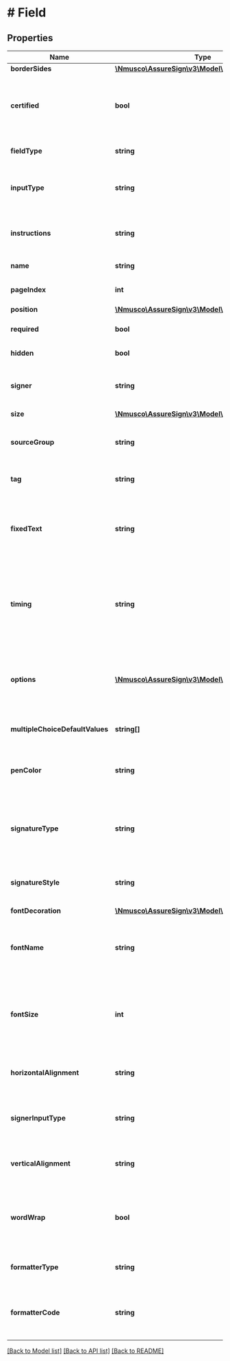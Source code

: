 # # Field

## Properties

Name | Type | Description | Notes
------------ | ------------- | ------------- | -------------
**borderSides** | [**\Nmusco\AssureSign\v3\Model\FieldBorderSides**](.md) |  | [optional] 
**certified** | **bool** | Specifies whether or not printed metadata uniquely identifying the field should be rendered around it to visually distinguish it from other data on the containing page. | [optional] 
**fieldType** | **string** | Specifies the type of input required for the field: signature/initials or text. | [optional] 
**inputType** | **string** | Specifies the source of the input for the field.  Possible values include &amp;apos;Signer&amp;apos; and &amp;apos;Fixed&amp;apos;. | [optional] 
**instructions** | **string** | Specifies the instructions that will be presented to the signer when they are prompted to provide input for the field. | [optional] 
**name** | **string** | Specifies the name of the field. | [optional] 
**pageIndex** | **int** | Specifies the 0-based index of the containing page. | [optional] 
**position** | [**\Nmusco\AssureSign\v3\Model\Coordinate**](.md) |  | [optional] 
**required** | **bool** | Specifies whether or not signer input is required for the field. | [optional] 
**hidden** | **bool** | Specifies whether or not the field is hidden. | [optional] 
**signer** | **string** | Specifies the label identifying the intended signer for fields that require signer input (signature or text). | [optional] 
**size** | [**\Nmusco\AssureSign\v3\Model\FieldSize**](.md) |  | [optional] 
**sourceGroup** | **string** | Optionally specifies a common identifier for a group of fields in an envelope that should share a value. | [optional] 
**tag** | **string** | A generic holder of any information you would like to provide | [optional] 
**fixedText** | **string** | Specifies the text contents for the field for fields with a &amp;apos;FieldType&amp;apos; of &amp;apos;Typed&amp;apos; and an &amp;apos;InputType&amp;apos; of &amp;apos;Fixed&amp;apos;.  Note: content may include merge fields. | [optional] 
**timing** | **string** | Specifies the timing for when the contents of the field will be rendered to the containing document for fields with a &amp;apos;FieldType&amp;apos; of &amp;apos;Typed&amp;apos; and an &amp;apos;InputType&amp;apos; of &amp;apos;Fixed&amp;apos;. | [optional] 
**options** | [**\Nmusco\AssureSign\v3\Model\FieldOption[]**](FieldOption.md) | Provides the list of options to present to the signer for fields with a &amp;apos;FieldType&amp;apos; of &amp;apos;Typed&amp;apos; and one of the &amp;apos;Multiple Choice&amp;apos; signatory input types. | [optional] 
**multipleChoiceDefaultValues** | **string[]** | Specify list of values that will be automatically selected upon signing. | [optional] 
**penColor** | **string** | Specifies the color of &amp;apos;ink&amp;apos; used to render the signature for fields with a &amp;apos;FieldType&amp;apos; of &amp;apos;Signature&amp;apos;. | [optional] 
**signatureType** | **string** | Specifies the type of signature (initials or signature) the signer will be prompted to provide for fields with a &amp;apos;FieldType&amp;apos; of &amp;apos;Signature&amp;apos;. | [optional] 
**signatureStyle** | **string** | Specifies the style of signature the signer will adopt for fields with a &amp;apos;FieldType&amp;apos; of &amp;apos;Signature&amp;apos;. | [optional] 
**fontDecoration** | [**\Nmusco\AssureSign\v3\Model\FieldFontDecoration**](.md) |  | [optional] 
**fontName** | **string** | Specifies the name of the supported font that should be used to render the contents of the field for fields with a &amp;apos;FieldType&amp;apos; of &amp;apos;Typed&amp;apos;. | [optional] 
**fontSize** | **int** | Specifies the size of the font that should be used to render the contents of the field for fields with a &amp;apos;FieldType&amp;apos; of &amp;apos;Typed&amp;apos;.  Possible values include: 6, 8, 10, 12, 14 | [optional] 
**horizontalAlignment** | **string** | Specifies the horizontal alignment of the field contents for fields with a &amp;apos;FieldType&amp;apos; of &amp;apos;Typed&amp;apos;. | [optional] 
**signerInputType** | **string** | Specifies the type of input required from the signer for fields with a &amp;apos;FieldType&amp;apos; of &amp;apos;Typed&amp;apos;. | [optional] 
**verticalAlignment** | **string** | Specifies the vertical alignment of the field contents for fields with a &amp;apos;FieldType&amp;apos; of &amp;apos;Typed&amp;apos;. | [optional] 
**wordWrap** | **bool** | Specifies whether or not the contents of the field should be automatically wrapped to a new line for fields with a &amp;apos;FieldType&amp;apos; of &amp;apos;Typed&amp;apos;. | [optional] 
**formatterType** | **string** | Specifies the text mask to apply for fields with a &amp;apos;FieldType&amp;apos; of &amp;apos;Typed&amp;apos;. | [optional] 
**formatterCode** | **string** | Specifies the custom text mask to apply for fields with a &amp;apos;FieldType&amp;apos; of &amp;apos;Typed&amp;apos; and a &amp;apos;FormatterType&amp;apos; of &amp;apos;Fixed&amp;apos;. | [optional] 

[[Back to Model list]](../../README.md#documentation-for-models) [[Back to API list]](../../README.md#documentation-for-api-endpoints) [[Back to README]](../../README.md)


